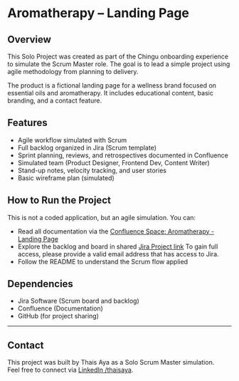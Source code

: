 # Aromatherapy – Landing Page

## Overview
This Solo Project was created as part of the Chingu onboarding experience to simulate the Scrum Master role. The goal is to lead a simple project using agile methodology from planning to delivery.

The product is a fictional landing page for a wellness brand focused on essential oils and aromatherapy. It includes educational content, basic branding, and a contact feature.

## Features
- Agile workflow simulated with Scrum
- Full backlog organized in Jira (Scrum template)
- Sprint planning, reviews, and retrospectives documented in Confluence
- Simulated team (Product Designer, Frontend Dev, Content Writer)
- Stand-up notes, velocity tracking, and user stories
- Basic wireframe plan (simulated)

## How to Run the Project
This is not a coded application, but an agile simulation.
You can:
- Read all documentation via the [Confluence Space: Aromatherapy - Landing Page](https://thaisinatomi.atlassian.net/wiki/spaces/sol/overview)
- Explore the backlog and board in shared [Jira Project link](https://thaisinatomi.atlassian.net/jira/software/projects/SOL/boards/68/backlog?atlOrigin=eyJpIjoiZjYzOTMzZThkOTcyNGUwZTkwYmNjN2VjMTdlZDMwZjgiLCJwIjoiaiJ9) To gain full access, please provide a valid email address that has access to Jira.
- Follow the README to understand the Scrum flow applied

## Dependencies
- Jira Software (Scrum board and backlog)
- Confluence (Documentation)
- GitHub (for project sharing)

---

## Contact
This project was built by Thais Aya as a Solo Scrum Master simulation.  
Feel free to connect via [LinkedIn /thaisaya](https://www.linkedin.com/in/thaisaya/).
